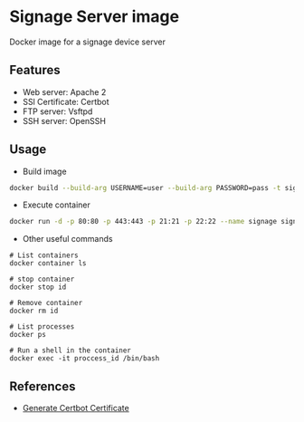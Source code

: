 # Signage Server image

Docker image for a signage device server

## Features

- Web server: Apache 2 
- SSl Certificate: Certbot
- FTP server: Vsftpd
- SSH server: OpenSSH

## Usage

- Build image
```bash 
docker build --build-arg USERNAME=user --build-arg PASSWORD=pass -t signage_server .
``` 
- Execute container
```bash 
docker run -d -p 80:80 -p 443:443 -p 21:21 -p 22:22 --name signage signage_server
``` 
- Other useful commands
``` 
# List containers
docker container ls 

# stop container
docker stop id

# Remove container
docker rm id

# List processes
docker ps

# Run a shell in the container
docker exec -it proccess_id /bin/bash

``` 

## References

- [Generate Certbot Certificate](https://stackoverflow.com/questions/45761841/create-a-docker-apache-image-with-letsencrypt)